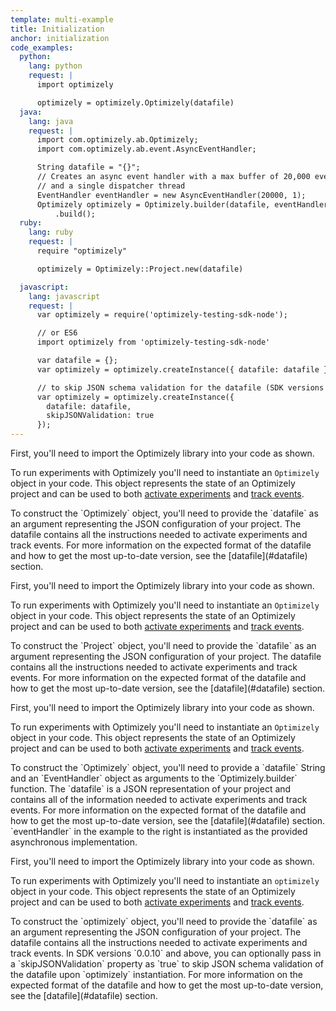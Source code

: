 ```yaml
---
template: multi-example
title: Initialization
anchor: initialization
code_examples:
  python:
    lang: python
    request: |
      import optimizely

      optimizely = optimizely.Optimizely(datafile)
  java:
    lang: java
    request: |
      import com.optimizely.ab.Optimizely;
      import com.optimizely.ab.event.AsyncEventHandler;

      String datafile = "{}";
      // Creates an async event handler with a max buffer of 20,000 events
      // and a single dispatcher thread
      EventHandler eventHandler = new AsyncEventHandler(20000, 1);
      Optimizely optimizely = Optimizely.builder(datafile, eventHandler)
          .build();
  ruby:
    lang: ruby
    request: |
      require "optimizely"

      optimizely = Optimizely::Project.new(datafile)

  javascript:
    lang: javascript
    request: |
      var optimizely = require('optimizely-testing-sdk-node');

      // or ES6
      import optimizely from 'optimizely-testing-sdk-node'

      var datafile = {};
      var optimizely = optimizely.createInstance({ datafile: datafile });

      // to skip JSON schema validation for the datafile (SDK versions 0.0.10 and above)
      var optimizely = optimizely.createInstance({
        datafile: datafile,
        skipJSONValidation: true
      });
---
```


<div class="hidden visible" data-toggle-section="python-code">
<p>First, you'll need to import the Optimizely library into your code as shown.</p>

To run experiments with Optimizely you'll need to instantiate an `Optimizely` object in your code. This object represents the state of an Optimizely project and can be used to both [activate experiments](#activation) and [track events](#tracking).</div>

<p>

<div class="hidden visible" data-toggle-section="python-code">
To construct the `Optimizely` object, you'll need to provide the `datafile` as an argument representing the JSON configuration of your project. The datafile contains all the instructions needed to activate experiments and track events. For more information on the expected format of the datafile and how to get the most up-to-date version, see the [datafile](#datafile) section.</div>

<p>

<div class="hidden" data-toggle-section="ruby-code">
<p>First, you'll need to import the Optimizely library into your code as shown. </p>

To run experiments with Optimizely you'll need to instantiate an `Optimizely` object in your code. This object represents the state of an Optimizely project and can be used to both [activate experiments](#activation) and [track events](#tracking).</div>

<p>

<div class="hidden" data-toggle-section="ruby-code">
To construct the `Project` object, you'll need to provide the `datafile` as an argument representing the JSON configuration of your project. The datafile contains all the instructions needed to activate experiments and track events. For more information on the expected format of the datafile and how to get the most up-to-date version, see the [datafile](#datafile) section.</div>

<p>

<div class="hidden" data-toggle-section="java-code">
<p>First, you'll need to import the Optimizely library into your code as shown.</p>

To run experiments with Optimizely you'll need to instantiate an `Optimizely` object in your code. This object represents the state of an Optimizely project and can be used to both [activate experiments](#activation) and [track events](#tracking).</div>

<p>

<div class="hidden" data-toggle-section="java-code">
To construct the `Optimizely` object, you'll need to provide a `datafile` String and an `EventHandler` object as arguments to the `Optimizely.builder` function. The `datafile` is a JSON representation of your project and contains all of the information needed to activate experiments and track events. For more information on the expected format of the datafile and how to get the most up-to-date version, see the [datafile](#datafile) section. `eventHandler` in the example to the right is instantiated as the provided asynchronous implementation.</div>

<p>

<div class="hidden" data-toggle-section="javascript-code">
<p>First, you'll need to import the Optimizely library into your code as shown.</p>

To run experiments with Optimizely you'll need to instantiate an `optimizely` object in your code. This object represents the state of an Optimizely project and can be used to both [activate experiments](#activation) and [track events](#tracking).</div>

<p>

<div class="hidden" data-toggle-section="javascript-code">
To construct the `optimizely` object, you'll need to provide the `datafile` as an argument representing the JSON configuration of your project. The datafile contains all the instructions needed to activate experiments and track events. In SDK versions `0.0.10` and above, you can optionally pass in a `skipJSONValidation` property as `true` to skip JSON schema validation of the datafile upon `optimizely` instantiation. For more information on the expected format of the datafile and how to get the most up-to-date version, see the [datafile](#datafile) section.</div>
